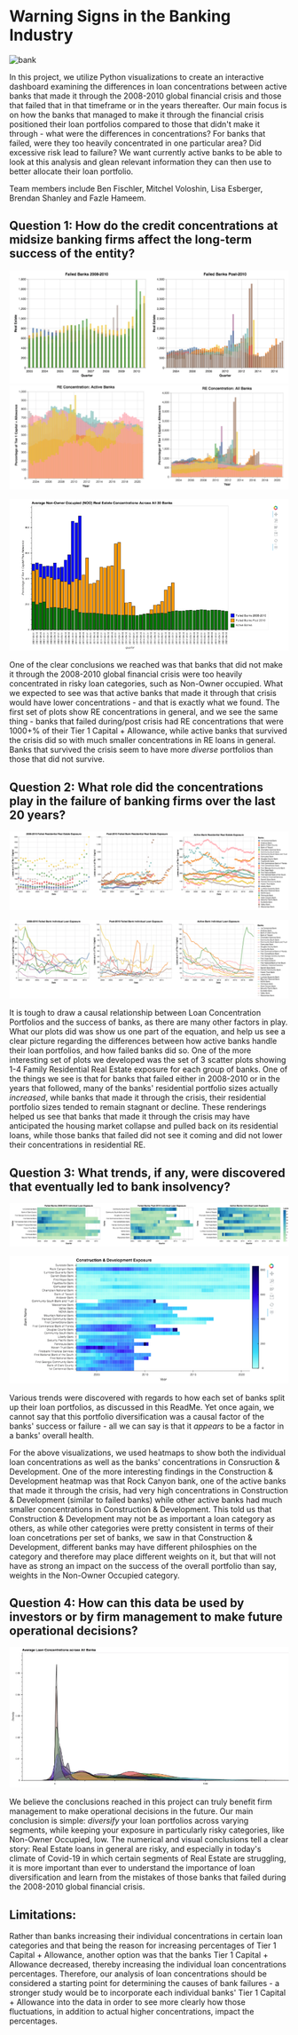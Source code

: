 # Warning Signs in the Banking Industry
![bank](https://media.brstatic.com/2017/03/20164944/what-happens-when-bank-fails-1-intro-lg.jpg)

In this project, we utilize Python visualizations to create an interactive dashboard examining the differences in loan concentrations between active banks that made it through the 2008-2010 global financial crisis and those that failed that in that timeframe or in the years thereafter.  Our main focus is on how the banks that managed to make it through the financial crisis positioned their loan portfolios compared to those that didn't make it through - what were the differences in concentrations?  For banks that failed, were they too heavily concentrated in one particular area?  Did excessive risk lead to failure?  We want currently active banks to be able to look at this analysis and glean relevant information they can then use to better allocate their loan portfolio.

Team members include Ben Fischler, Mitchel Voloshin, Lisa Esberger, Brendan Shanley and Fazle Hameem.

## Question 1: How do the credit concentrations at midsize banking firms affect the long-term success of the entity?
![Plot1.1](/Pics_of_Plots/Plot1.1.png?raw=true  "Plot 1")
![Plot1.2](/Pics_of_Plots/Plot1.2.png?raw=true  "Plot 1 Continued")

![Plot2](/Pics_of_Plots/Plot2.png?raw=true  "Plot 2")

One of the clear conclusions we reached was that banks that did not make it through the 2008-2010 global financial crisis were too heavily concentrated in risky loan categories, such as Non-Owner occupied.  What we expected to see was that active banks that made it through that crisis would have lower concentrations - and that is exactly what we found.  The first set of plots show RE concentrations in general, and we see the same thing - banks that failed during/post crisis had RE concentrations that were 1000+% of their Tier 1 Capital + Allowance, while active banks that survived the crisis did so with much smaller concentrations in RE loans in general.  Banks that survived the crisis seem to have more *diverse* portfolios than those that did not survive.


## Question 2: What role did the concentrations play in the failure of banking firms over the last 20 years?
![Plot3](/Pics_of_Plots/Plot3.png?raw=true  "Plot 3")

![Plot4](/Pics_of_Plots/Plot4.png?raw=true  "Plot 4")

It is tough to draw a causal relationship between Loan Concentration Portfolios and the success of banks, as there are many other factors in play.  What our plots did was show us one part of the equation, and help us see a clear picture regarding the differences between how active banks handle their loan portfolios, and how failed banks did so.  One of the more interesting set of plots we developed was the set of 3 scatter plots showing 1-4 Family Residential Real Estate exposure for each group of banks.  One of the things we see is that for banks that failed either in 2008-2010 or in the years that followed, many of the banks' residential portfolio sizes actually *increased*, while banks that made it through the crisis, their residential portfolio sizes tended to remain stagnant or decline.  These renderings helped us see that banks that made it through the crisis may have anticipated the housing market collapse and pulled back on its residential loans, while those banks that failed did not see it coming and did not lower their concentrations in residential RE.


## Question 3: What trends, if any, were discovered that eventually led to bank insolvency?
![Plot5](/Pics_of_Plots/Plot5.png?raw=true  "Plot 5")

![Plot6](/Pics_of_Plots/Plot6.png?raw=true  "Plot 6")

Various trends were discovered with regards to how each set of banks split up their loan portfolios, as discussed in this ReadMe.  Yet once again, we cannot say that this portfolio diversification was a causal factor of the banks' success or failure - all we can say is that it *appears* to be a factor in a banks' overall health.  

For the above visualizations, we used heatmaps to show both the individual loan concentrations as well as the banks' concentrations in Consruction & Development.  One of the more interesting findings in the Construction & Development heatmap was that Rock Canyon bank, one of the active banks that made it through the crisis, had very high concentrations in Construction & Development (similar to failed banks) while other active banks had much smaller concentrations in Construction & Development.  This told us that Construction & Development may not be as important a loan category as others, as while other categories were pretty consistent in terms of their loan concetrations per set of banks, we saw in that Construction & Development, different banks may have different philosphies on the category and therefore may place different weights on it, but that will not have as strong an impact on the success of the overall portfolio than say, weights in the Non-Owner Occupied category.


## Question 4: How can this data be used by investors or by firm management to make future operational decisions?
![Plot7](/Pics_of_Plots/Plot7.png?raw=true "Plot 7")

We believe the conclusions reached in this project can truly benefit firm management to make operational decisions in the future.  Our main conclusion is simple: *diversify* your loan portfolios across varying segments, while keeping your exposure in particularly risky categories, like Non-Owner Occupied, low.  The numerical and visual conclusions tell a clear story: Real Estate loans in general are risky, and especially in today's climate of Covid-19 in which certain segments of Real Estate are struggling, it is more important than ever to understand the importance of loan diversification and learn from the mistakes of those banks that failed during the 2008-2010 global financial crisis.

## Limitations:
Rather than banks increasing their individual concentrations in certain loan categories and that being the reason for increasing percentages of Tier 1 Capital + Allowance, another option was that the banks Tier 1 Capital + Allowance decreased, thereby increasing the individual loan concentrations percentages.  Therefore, our analysis of loan concentrations  should be considered a starting point for determining the causes of bank failures - a stronger study would be to incorporate each individual banks' Tier 1 Capital + Allowance into the data in order to see more clearly how those fluctuations, in addition to actual higher concentrations, impact the percentages.  